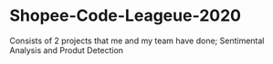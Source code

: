 # Shopee-Code-Leageue-2020
Consists of 2 projects that me and my team have done; Sentimental Analysis and Produt Detection
